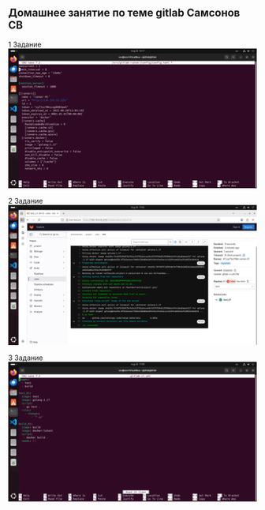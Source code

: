 ## Домашнее занятие по теме gitlab Самсонов СВ
1 Задание
![1 скрин](img/1.png)

2 Задание
![2 скрин](img/2.png)

3 Задание
![3 скрин](img/3.png)
